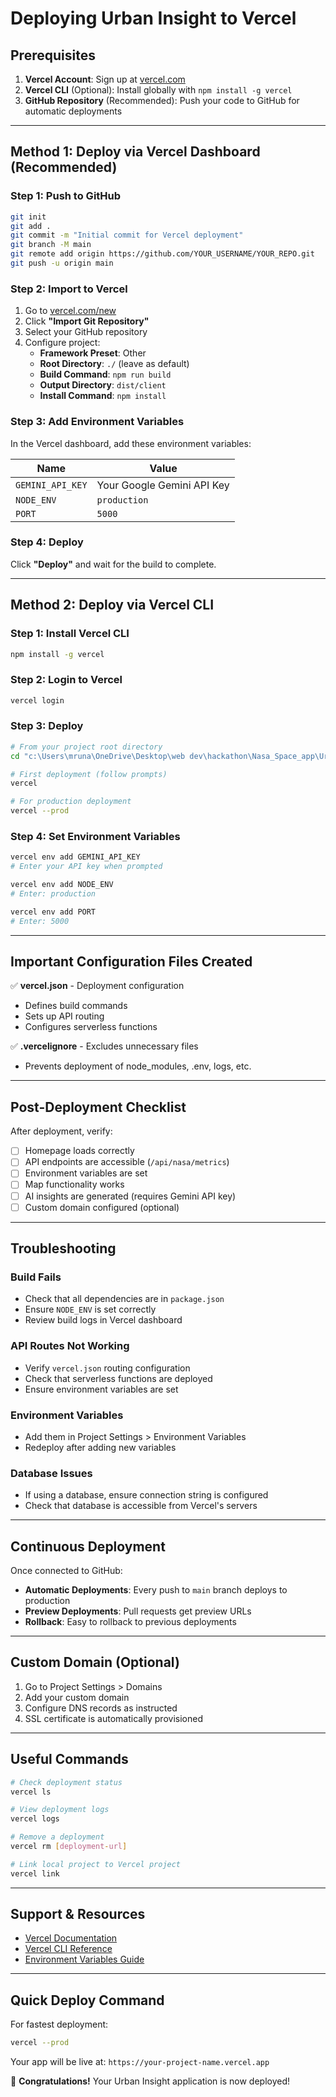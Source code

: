 # Deploying Urban Insight to Vercel

## Prerequisites

1. **Vercel Account**: Sign up at [vercel.com](https://vercel.com)
2. **Vercel CLI** (Optional): Install globally with `npm install -g vercel`
3. **GitHub Repository** (Recommended): Push your code to GitHub for automatic deployments

---

## Method 1: Deploy via Vercel Dashboard (Recommended)

### Step 1: Push to GitHub
```bash
git init
git add .
git commit -m "Initial commit for Vercel deployment"
git branch -M main
git remote add origin https://github.com/YOUR_USERNAME/YOUR_REPO.git
git push -u origin main
```

### Step 2: Import to Vercel
1. Go to [vercel.com/new](https://vercel.com/new)
2. Click **"Import Git Repository"**
3. Select your GitHub repository
4. Configure project:
   - **Framework Preset**: Other
   - **Root Directory**: `./` (leave as default)
   - **Build Command**: `npm run build`
   - **Output Directory**: `dist/client`
   - **Install Command**: `npm install`

### Step 3: Add Environment Variables
In the Vercel dashboard, add these environment variables:

| Name | Value |
|------|-------|
| `GEMINI_API_KEY` | Your Google Gemini API Key |
| `NODE_ENV` | `production` |
| `PORT` | `5000` |

### Step 4: Deploy
Click **"Deploy"** and wait for the build to complete.

---

## Method 2: Deploy via Vercel CLI

### Step 1: Install Vercel CLI
```bash
npm install -g vercel
```

### Step 2: Login to Vercel
```bash
vercel login
```

### Step 3: Deploy
```bash
# From your project root directory
cd "c:\Users\mruna\OneDrive\Desktop\web dev\hackathon\Nasa_Space_app\UrbanInsight\UrbanInsight"

# First deployment (follow prompts)
vercel

# For production deployment
vercel --prod
```

### Step 4: Set Environment Variables
```bash
vercel env add GEMINI_API_KEY
# Enter your API key when prompted

vercel env add NODE_ENV
# Enter: production

vercel env add PORT
# Enter: 5000
```

---

## Important Configuration Files Created

✅ **vercel.json** - Deployment configuration
- Defines build commands
- Sets up API routing
- Configures serverless functions

✅ **.vercelignore** - Excludes unnecessary files
- Prevents deployment of node_modules, .env, logs, etc.

---

## Post-Deployment Checklist

After deployment, verify:

- [ ] Homepage loads correctly
- [ ] API endpoints are accessible (`/api/nasa/metrics`)
- [ ] Environment variables are set
- [ ] Map functionality works
- [ ] AI insights are generated (requires Gemini API key)
- [ ] Custom domain configured (optional)

---

## Troubleshooting

### Build Fails
- Check that all dependencies are in `package.json`
- Ensure `NODE_ENV` is set correctly
- Review build logs in Vercel dashboard

### API Routes Not Working
- Verify `vercel.json` routing configuration
- Check that serverless functions are deployed
- Ensure environment variables are set

### Environment Variables
- Add them in Project Settings > Environment Variables
- Redeploy after adding new variables

### Database Issues
- If using a database, ensure connection string is configured
- Check that database is accessible from Vercel's servers

---

## Continuous Deployment

Once connected to GitHub:
- **Automatic Deployments**: Every push to `main` branch deploys to production
- **Preview Deployments**: Pull requests get preview URLs
- **Rollback**: Easy to rollback to previous deployments

---

## Custom Domain (Optional)

1. Go to Project Settings > Domains
2. Add your custom domain
3. Configure DNS records as instructed
4. SSL certificate is automatically provisioned

---

## Useful Commands

```bash
# Check deployment status
vercel ls

# View deployment logs
vercel logs

# Remove a deployment
vercel rm [deployment-url]

# Link local project to Vercel project
vercel link
```

---

## Support & Resources

- [Vercel Documentation](https://vercel.com/docs)
- [Vercel CLI Reference](https://vercel.com/docs/cli)
- [Environment Variables Guide](https://vercel.com/docs/environment-variables)

---

## Quick Deploy Command

For fastest deployment:

```bash
vercel --prod
```

Your app will be live at: `https://your-project-name.vercel.app`

🎉 **Congratulations!** Your Urban Insight application is now deployed!
